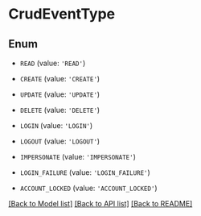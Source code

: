 # CrudEventType


## Enum

* `READ` (value: `'READ'`)

* `CREATE` (value: `'CREATE'`)

* `UPDATE` (value: `'UPDATE'`)

* `DELETE` (value: `'DELETE'`)

* `LOGIN` (value: `'LOGIN'`)

* `LOGOUT` (value: `'LOGOUT'`)

* `IMPERSONATE` (value: `'IMPERSONATE'`)

* `LOGIN_FAILURE` (value: `'LOGIN_FAILURE'`)

* `ACCOUNT_LOCKED` (value: `'ACCOUNT_LOCKED'`)

[[Back to Model list]](../README.md#documentation-for-models) [[Back to API list]](../README.md#documentation-for-api-endpoints) [[Back to README]](../README.md)


